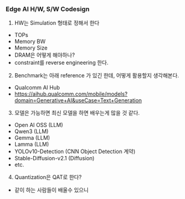 ### Edge AI H/W, S/W Codesign

1. HW는 Simulation 형태로 정해서 한다
* TOPs
* Memory BW
* Memory Size
* DRAM은 어떻게 해야하나?
* constraint를 reverse engineering 한다. 

2. Benchmark는 아래 reference 가 있긴 한데, 어떻게 활용할지 생각해본다.
* Qualcomm AI Hub
* https://aihub.qualcomm.com/mobile/models?domain=Generative+AI&useCase=Text+Generation

3. 모델은 가능하면 최신 모델을 하면 배우는게 많을 것 같다.
* Open AI OSS (LLM) 
* Qwen3 (LLM)
* Gemma (LLM)
* Lamma (LLM)
* YOLOv10-Detection (CNN Object Detection 계약)
* Stable-Diffusion-v2.1 (Diffusion)
* etc. 

4. Quantization은 QAT로 한다?
* 같이 하는 사람들이 배울수 있으니

